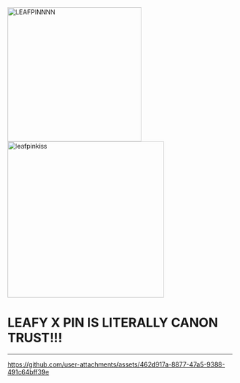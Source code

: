<img width="300" height="300" alt="LEAFPINNNN" src="https://github.com/user-attachments/assets/f81bf207-57f0-4c8a-af0e-8ac09dd033da" />





<img width="350" height="350" alt="leafpinkiss" src="https://github.com/user-attachments/assets/628770be-f432-499e-9152-91e757838d62" />

# LEAFY X PIN IS LITERALLY CANON TRUST!!!



------------------------------------------------------------

https://github.com/user-attachments/assets/462d917a-8877-47a5-9388-491c64bff39e

